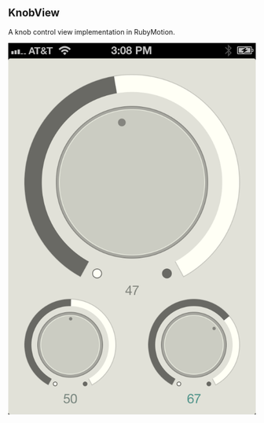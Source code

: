 ## KnobView

A knob control view implementation in RubyMotion.

![Alt text](resources/Screenshot.png "Screenshot")